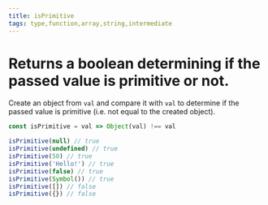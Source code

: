 ```yaml
---
title: isPrimitive
tags: type,function,array,string,intermediate
---
```


# Returns a boolean determining if the passed value is primitive or not.

Create an object from `val` and compare it with `val` to determine if the passed value is primitive (i.e. not equal to the created object).

```js
const isPrimitive = val => Object(val) !== val
```

```js
isPrimitive(null) // true
isPrimitive(undefined) // true
isPrimitive(50) // true
isPrimitive('Hello!') // true
isPrimitive(false) // true
isPrimitive(Symbol()) // true
isPrimitive([]) // false
isPrimitive({}) // false
```
